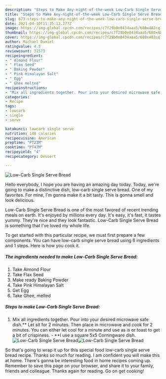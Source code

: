 ```yaml
---
description: "Steps to Make Any-night-of-the-week Low-Carb Single Serve Bread"
title: "Steps to Make Any-night-of-the-week Low-Carb Single Serve Bread"
slug: 673-steps-to-make-any-night-of-the-week-low-carb-single-serve-bread
date: 2021-04-10T11:35:13.277Z
image: https://img-global.cpcdn.com/recipes/c7f29b0e0434aaa5/680x482cq70/low-carb-single-serve-bread-recipe-main-photo.jpg
thumbnail: https://img-global.cpcdn.com/recipes/c7f29b0e0434aaa5/680x482cq70/low-carb-single-serve-bread-recipe-main-photo.jpg
cover: https://img-global.cpcdn.com/recipes/c7f29b0e0434aaa5/680x482cq70/low-carb-single-serve-bread-recipe-main-photo.jpg
author: Michael Daniel
ratingvalue: 4.5
reviewcount: 31573
recipeingredient:
- " Almond Flour"
- " Flax Seed"
- " Baking Powder"
- " Pink Himalayan Salt"
- " Egg"
- " Ghee melted"
recipeinstructions:
- "Mix all ingredients together. Pour into your desired microwave safe dish.** Let sit for 2 minutes. Then place in microwave and cook for 2 minutes. You can either let cool for a minute and use as is or toast to get a bit of crispiness. **I use a square 5x5 Corningware dish."
categories:
- Recipe
tags:
- lowcarb
- single
- serve

katakunci: lowcarb single serve 
nutrition: 148 calories
recipecuisine: American
preptime: "PT23M"
cooktime: "PT47M"
recipeyield: "4"
recipecategory: Dessert

---
```



![Low-Carb Single Serve Bread](https://img-global.cpcdn.com/recipes/c7f29b0e0434aaa5/680x482cq70/low-carb-single-serve-bread-recipe-main-photo.jpg)

Hello everybody, I hope you are having an amazing day today. Today, we're going to make a distinctive dish, low-carb single serve bread. One of my favorites. For mine, I'm gonna make it a bit tasty. This is gonna smell and look delicious.

Low-Carb Single Serve Bread is one of the most favored of recent trending meals on earth. It's enjoyed by millions every day. It's easy, it's fast, it tastes yummy. They're nice and they look fantastic. Low-Carb Single Serve Bread is something that I've loved my whole life.




To get started with this particular recipe, we must first prepare a few components. You can have low-carb single serve bread using 6 ingredients and 1 steps. Here is how you cook it.

<!--inarticleads1-->

##### The ingredients needed to make Low-Carb Single Serve Bread:

1. Take  Almond Flour
1. Take  Flax Seed
1. Make ready  Baking Powder
1. Take  Pink Himalayan Salt
1. Get  Egg
1. Take  Ghee, melted




<!--inarticleads2-->

##### Steps to make Low-Carb Single Serve Bread:

1. Mix all ingredients together. Pour into your desired microwave safe dish.** Let sit for 2 minutes. Then place in microwave and cook for 2 minutes. You can either let cool for a minute and use as is or toast to get a bit of crispiness. - **I use a square 5x5 Corningware dish.
<img src="https://img-global.cpcdn.com/steps/6a69dddf39447d57/160x128cq70/low-carb-single-serve-bread-recipe-step-1-photo.jpg" alt="Low-Carb Single Serve Bread"><img src="https://img-global.cpcdn.com/steps/20a0bfdabfe22216/160x128cq70/low-carb-single-serve-bread-recipe-step-1-photo.jpg" alt="Low-Carb Single Serve Bread">



So that's going to wrap it up for this special food low-carb single serve bread recipe. Thanks so much for reading. I am confident you will make this at home. There's gonna be interesting food in home recipes coming up. Remember to save this page on your browser, and share it to your family, friends and colleague. Thanks again for reading. Go on get cooking!
